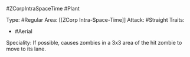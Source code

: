 #ZCorpIntraSpaceTime #Plant 

Type: #Regular 
Area: [[ZCorp Intra-Space-Time]]
Attack: #Straight
Traits:
- #Aerial

Speciality: If possible, causes zombies in a 3x3 area of the hit zombie to move to its lane.